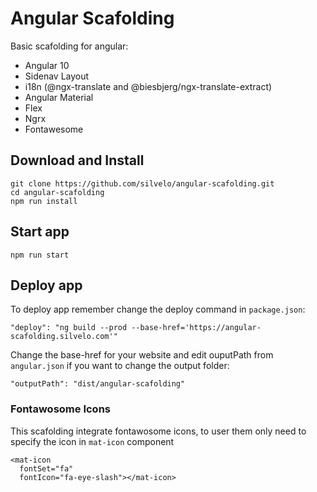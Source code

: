 # Angular Scafolding

Basic scafolding for angular:

* Angular 10
* Sidenav Layout
* i18n (@ngx-translate and @biesbjerg/ngx-translate-extract)
* Angular Material
* Flex
* Ngrx
* Fontawesome

## Download and Install

```
git clone https://github.com/silvelo/angular-scafolding.git
cd angular-scafolding
npm run install
```

## Start app
```
npm run start
```

## Deploy app
To deploy app remember change the deploy command in `package.json`:

```
"deploy": "ng build --prod --base-href='https://angular-scafolding.silvelo.com'"
```

Change the base-href for your website and edit ouputPath from `angular.json` if you want to change the output folder:
```
"outputPath": "dist/angular-scafolding"
```


### Fontawosome Icons

This scafolding integrate fontawosome icons, to user them only need to specify the icon in `mat-icon` component

```
<mat-icon 
  fontSet="fa"
  fontIcon="fa-eye-slash"></mat-icon>

```
